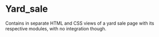 # Yard_sale
Contains in separate HTML and CSS views of a yard sale page with its respective modules, with no integration though.
